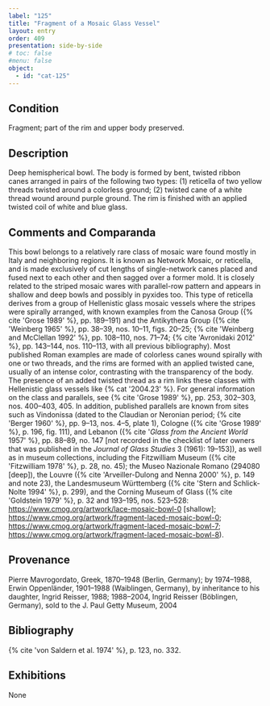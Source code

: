 ```yaml
---
label: "125"
title: "Fragment of a Mosaic Glass Vessel"
layout: entry
order: 409
presentation: side-by-side
# toc: false
#menu: false 
object:
  - id: "cat-125"
---
```


## Condition

Fragment; part of the rim and upper body preserved.

## Description

Deep hemispherical bowl. The body is formed by bent, twisted ribbon canes arranged in pairs of the following two types: (1) reticella of two yellow threads twisted around a colorless ground; (2) twisted cane of a white thread wound around purple ground. The rim is finished with an applied twisted coil of white and blue glass.

## Comments and Comparanda

This bowl belongs to a relatively rare class of mosaic ware found mostly in Italy and neighboring regions. It is known as Network Mosaic, or reticella, and is made exclusively of cut lengths of single-network canes placed and fused next to each other and then sagged over a former mold. It is closely related to the striped mosaic wares with parallel-row pattern and appears in shallow and deep bowls and possibly in pyxides too. This type of reticella derives from a group of Hellenistic glass mosaic vessels where the stripes were spirally arranged, with known examples from the Canosa Group ({% cite 'Grose 1989' %}, pp. 189–191) and the Antikythera Group ({% cite 'Weinberg 1965' %}, pp. 38–39, nos. 10–11, figs. 20–25; {% cite 'Weinberg and McClellan 1992' %}, pp. 108–110, nos. 71–74; {% cite 'Avronidaki 2012' %}, pp. 143–144, nos. 110–113, with all previous bibliography). Most published Roman examples are made of colorless canes wound spirally with one or two threads, and the rims are formed with an applied twisted cane, usually of an intense color, contrasting with the transparency of the body. The presence of an added twisted thread as a rim links these classes with Hellenistic glass vessels like {% cat '2004.23' %}. For general information on the class and parallels, see {% cite 'Grose 1989' %}, pp. 253, 302–303, nos. 400–403, 405. In addition, published parallels are known from sites such as Vindonissa (dated to the Claudian or Neronian period; {% cite 'Berger 1960' %}, pp. 9–13, nos. 4–5, plate 1), Cologne ({% cite 'Grose 1989' %}, p. 196, fig. 111), and Lebanon ({% cite '*Glass from the Ancient World* 1957' %}, pp. 88–89, no. 147 [not recorded in the checklist of later owners that was published in the *Journal of Glass Studies* 3 (1961): 19–153]), as well as in museum collections, including the Fitzwilliam Museum ({% cite 'Fitzwilliam 1978' %}, p. 28, no. 45); the Museo Nazionale Romano (294080 [deep]), the Louvre ({% cite 'Arveiller-Dulong and Nenna 2000' %}, p. 149 and note 23), the Landesmuseum Württemberg ({% cite 'Stern and Schlick-Nolte 1994' %}, p. 299), and the Corning Museum of Glass ({% cite 'Goldstein 1979' %}, p. 32 and 193–195, nos. 523–528: <https://www.cmog.org/artwork/lace-mosaic-bowl-0> [shallow]; <https://www.cmog.org/artwork/fragment-laced-mosaic-bowl-0>; <https://www.cmog.org/artwork/fragment-laced-mosaic-bowl-7>; <https://www.cmog.org/artwork/fragment-laced-mosaic-bowl-8>).

## Provenance

Pierre Mavrogordato, Greek, 1870–1948 (Berlin, Germany); by 1974–1988, Erwin Oppenländer, 1901–1988 (Waiblingen, Germany), by inheritance to his daughter, Ingrid Reisser, 1988; 1988–2004, Ingrid Reisser (Böblingen, Germany), sold to the J. Paul Getty Museum, 2004

## Bibliography

{% cite 'von Saldern et al. 1974' %}, p. 123, no. 332.

## Exhibitions

None